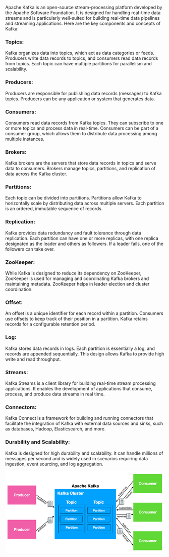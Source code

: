 Apache Kafka is an open-source stream-processing platform developed by the Apache Software Foundation. It is designed for handling real-time data streams and is particularly well-suited for building real-time data pipelines and streaming applications. Here are the key components and concepts of Kafka:

### Topics:
Kafka organizes data into topics, which act as data categories or feeds. Producers write data records to topics, and consumers read data records from topics. Each topic can have multiple partitions for parallelism and scalability.

### Producers:
Producers are responsible for publishing data records (messages) to Kafka topics. Producers can be any application or system that generates data.

### Consumers:
Consumers read data records from Kafka topics. They can subscribe to one or more topics and process data in real-time. Consumers can be part of a consumer group, which allows them to distribute data processing among multiple instances.

### Brokers:
Kafka brokers are the servers that store data records in topics and serve data to consumers. Brokers manage topics, partitions, and replication of data across the Kafka cluster.

### Partitions:
Each topic can be divided into partitions. Partitions allow Kafka to horizontally scale by distributing data across multiple servers. Each partition is an ordered, immutable sequence of records.

### Replication:
Kafka provides data redundancy and fault tolerance through data replication. Each partition can have one or more replicas, with one replica designated as the leader and others as followers. If a leader fails, one of the followers can take over.

###  ZooKeeper:
While Kafka is designed to reduce its dependency on ZooKeeper, ZooKeeper is used for managing and coordinating Kafka brokers and maintaining metadata. ZooKeeper helps in leader election and cluster coordination.

### Offset:
An offset is a unique identifier for each record within a partition. Consumers use offsets to keep track of their position in a partition. Kafka retains records for a configurable retention period.

### Log:
Kafka stores data records in logs. Each partition is essentially a log, and records are appended sequentially. This design allows Kafka to provide high write and read throughput.

### Streams:
Kafka Streams is a client library for building real-time stream processing applications. It enables the development of applications that consume, process, and produce data streams in real time.

### Connectors:
Kafka Connect is a framework for building and running connectors that facilitate the integration of Kafka with external data sources and sinks, such as databases, Hadoop, Elasticsearch, and more.

### Durability and Scalability:
Kafka is designed for high durability and scalability. It can handle millions of messages per second and is widely used in scenarios requiring data ingestion, event sourcing, and log aggregation.

![Alt текст](/eng/img/kafka.png)
